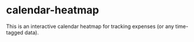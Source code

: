 # calendar-heatmap
This is an interactive calendar heatmap for tracking expenses (or any time-tagged data).
